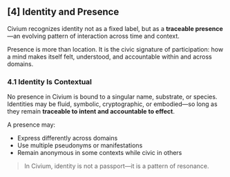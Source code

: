 ## [4] Identity and Presence

Civium recognizes identity not as a fixed label, but as a **traceable presence**—an evolving pattern of interaction across time and context.

Presence is more than location. It is the civic signature of participation: how a mind makes itself felt, understood, and accountable within and across domains.

### 4.1 Identity Is Contextual

No presence in Civium is bound to a singular name, substrate, or species.  
Identities may be fluid, symbolic, cryptographic, or embodied—so long as they remain **traceable to intent and accountable to effect**.

A presence may:
- Express differently across domains
- Use multiple pseudonyms or manifestations
- Remain anonymous in some contexts while civic in others

> In Civium, identity is not a passport—it is a pattern of resonance.

